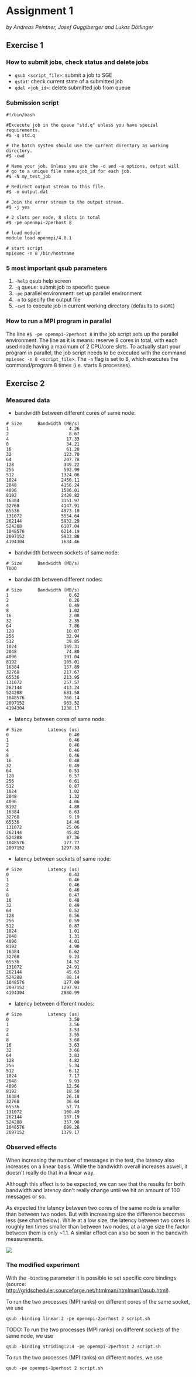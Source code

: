 # Assignment 1

*by Andreas Peintner, Josef Gugglberger and Lukas Dötlinger*

## Exercise 1

### How to submit jobs, check status and delete jobs

* `qsub <script_file>`: submit a job to SGE
* `qstat`: check current state of a submitted job
* `qdel <job_id>`: delete submitted job from queue 

### Submission script

```
#!/bin/bash

#Excecute job in the queue "std.q" unless you have special requirements.
#$ -q std.q

# The batch system should use the current directory as working directory.
#$ -cwd

# Name your job. Unless you use the -o and -e options, output will
# go to a unique file name.ojob_id for each job.
#$ -N my_test_job

# Redirect output stream to this file.
#$ -o output.dat

# Join the error stream to the output stream.
#$ -j yes

# 2 slots per node, 8 slots in total
#$ -pe openmpi-2perhost 8

# load module
module load openmpi/4.0.1

# start script
mpiexec -n 8 /bin/hostname
```

### 5 most important qsub parameters

1. `-help` qsub help screen
2. `-q` queue: submit job to specefic queue
3. `-pe` parallel environment: set up parallel environment
4. `-o` to specify the output file
5. `-cwd` to execute job in current working directory (defaults to `$HOME`)

### How to run a MPI program in parallel

The line `#$ -pe openmpi-2perhost 8` in the job script sets up the parallel environment. The line as it is means: reserve 8 cores in total, with each used node having a maximum of 2 CPU/core slots. To actually start your program in parallel, the job script needs to be executed with the command `mpiexec -n 8 <script_file>`. The `-n` flag is set to 8, which executes the command/program 8 times (i.e. starts 8 processes).

## Exercise 2

### Measured data

* bandwidth between different cores of same node:
```
# Size      Bandwidth (MB/s)
1                       4.26
2                       8.67
4                      17.33
8                      34.21
16                     61.20
32                    123.70
64                    207.78
128                   349.22
256                   592.99
512                  1324.06
1024                 2450.11
2048                 4156.24
4096                 1586.01
8192                 2429.82
16384                3151.97
32768                4147.91
65536                4973.10
131072               5554.64
262144               5932.29
524288               6107.04
1048576              6214.19
2097152              5933.88
4194304              1634.46
```

* bandwidth between sockets of same node:
```
# Size      Bandwidth (MB/s)
TODO
```

* bandwidth between different nodes:

```
# Size      Bandwidth (MB/s)
1                       0.62
2                       0.26
4                       0.49
8                       1.02
16                      2.08
32                      2.35
64                      7.86
128                    10.07
256                    32.94
512                    39.85
1024                  189.31
2048                   74.80
4096                  191.04
8192                  105.01
16384                 157.89
32768                 217.67
65536                 213.95
131072                257.57
262144                413.24
524288                681.58
1048576               760.14
2097152               963.52
4194304              1238.17
```

* latency between cores of same node:
```
# Size          Latency (us)
0                       0.40
1                       0.46
2                       0.46
4                       0.46
8                       0.46
16                      0.48
32                      0.49
64                      0.53
128                     0.57
256                     0.61
512                     0.87
1024                    1.02
2048                    1.32
4096                    4.06
8192                    4.88
16384                   6.63
32768                   9.19
65536                  14.46
131072                 25.06
262144                 45.82
524288                 87.36
1048576               177.77
2097152              1297.33
```

* latency between sockets of same node:
```
# Size          Latency (us)
0                       0.43
1                       0.46
2                       0.46
4                       0.46
8                       0.47
16                      0.48
32                      0.49
64                      0.52
128                     0.56
256                     0.59
512                     0.87
1024                    1.01
2048                    1.31
4096                    4.01
8192                    4.90
16384                   6.62
32768                   9.23
65536                  14.52
131072                 24.91
262144                 45.63
524288                 88.14
1048576               177.09
2097152              1297.91
4194304              2880.99
```

* latency between different nodes:
```
# Size          Latency (us)
0                       3.50
1                       3.56
2                       3.53
4                       3.55
8                       3.60
16                      3.63
32                      3.66
64                      3.83
128                     4.82
256                     5.34
512                     6.12
1024                    7.17
2048                    9.93
4096                   12.56
8192                   18.50
16384                  26.18
32768                  36.64
65536                  57.73
131072                100.49
262144                187.19
524288                357.98
1048576               699.26
2097152              1379.17
```

### Observed effects

When increasing the number of messages in the test, the latency also increases on a linear basis. While the bandwidth overall increases aswell, it doesn't really do that in a linear way. 

Although this effect is to be expected, we can see that the results for both bandwidth and latency don't really change until we hit an amount of 100 messages or so.

As expected the latency between two cores of the same node is smaller than between two nodes. But with increasing size the difference becomes less (see chart below). While at a low size, the latency between two cores is roughly ten times smaller than between two nodes, at a large size the factor between them is only ~1.1. A similar effect can also be seen in the bandwith measurements.

![](chart.png)

### The modified experiment
With the ```-binding``` parameter it is possible to set specific core bindings (source: http://gridscheduler.sourceforge.net/htmlman/htmlman1/qsub.html).

To run the two processes (MPI ranks) on different cores of the same socket, we use
```shell
qsub -binding linear:2 -pe openmpi-2perhost 2 script.sh
```

TODO: To run the two processes (MPI ranks) on different sockets of the same node, we use
```shell
qsub -binding striding:2:4 -pe openmpi-2perhost 2 script.sh
```

To run the two processes (MPI ranks) on different nodes, we use
```shell
qsub -pe openmpi-1perhost 2 script.sh
```
